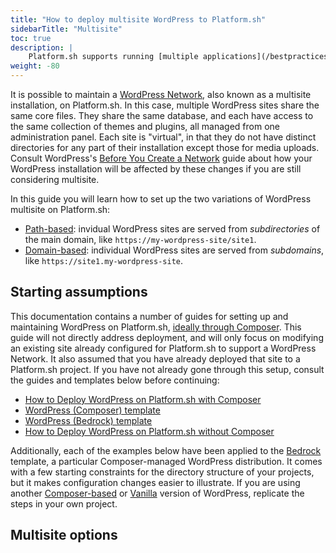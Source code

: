 ```yaml
---
title: "How to deploy multisite WordPress to Platform.sh"
sidebarTitle: "Multisite"
toc: true
description: |
    Platform.sh supports running [multiple applications](/bestpractices/oneormany.md) in the same project, and these can be two or more WordPress sites.
weight: -80
---
```


It is possible to maintain a [WordPress Network](https://wordpress.org/support/article/create-a-network/), also known as a multisite installation, on Platform.sh. In this case, multiple WordPress sites share the same core files. They share the same database, and each have access to the same collection of themes and plugins, all managed from one administration panel. Each site is "virtual", in that they do not have distinct directories for any part of their installation except those for media uploads. Consult WordPress's [Before You Create a Network](https://wordpress.org/support/article/before-you-create-a-network/) guide about how your WordPress installation will be affected by these changes if you are still considering multisite.

In this guide you will learn how to set up the two variations of WordPress multisite on Platform.sh:

- [Path-based](#subdirectory-path-based-wordpress-networks): invidual WordPress sites are served from *subdirectories* of the main domain, like `https://my-wordpress-site/site1`.
- [Domain-based](#subdomain-domain-based-wordpress-networks): individual WordPress sites are served from *subdomains*, like `https://site1.my-wordpress-site`.

## Starting assumptions

This documentation contains a number of guides for setting up and maintaining WordPress on Platform.sh, [ideally through Composer](/guides/wordpress/composer/_index.md). This guide will not directly address deployment, and will only focus on modifying an existing site already configured for Platform.sh to support a WordPress Network. It also assumed that you have already deployed that site to a Platform.sh project. If you have not already gone through this setup, consult the guides and templates below before continuing:

- [How to Deploy WordPress on Platform.sh with Composer](/guides/wordpress/deploy/_index.md)
- [WordPress (Composer) template](https://github.com/platformsh-templates/wordpress-composer)
- [WordPress (Bedrock) template](https://github.com/platformsh-templates/wordpress-bedrock)
- [How to Deploy WordPress on Platform.sh without Composer](/guides/wordpress/vanilla/_index.md)

Additionally, each of the examples below have been applied to the [Bedrock](https://github.com/platformsh-templates/wordpress-bedrock) template, a particular Composer-managed WordPress distribution. It comes with a few starting constraints for the directory structure of your projects, but it makes configuration changes easier to illustrate. If you are using another [Composer-based](https://github.com/platformsh-templates/wordpress-composer) or [Vanilla](https://github.com/platformsh-templates/wordpress-vanilla) version of WordPress, replicate the steps in your own project. 

## Multisite options